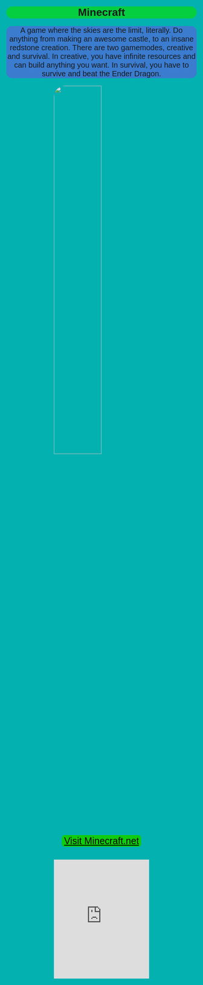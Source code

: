<!DOCTYPE html>
<html style="background-color: rgb(3, 177, 177);">
    <head>
        <title>Minecraft</title>
    </head>
    <body>
        <h1 style="text-align: center; font-family:Verdana, Geneva, Tahoma, sans-serif;  background-color: rgb(5, 206, 65); border-radius: 20px; ">Minecraft</h1>
        <p style="text-align: center; font-family:Verdana, Geneva, Tahoma, sans-serif; font-size: 20px;  background-color: rgb(59, 124, 207); border-radius: 15px; ">A game where the skies are the limit, literally. Do anything from making an awesome castle, to an insane redstone creation. There are two gamemodes, creative and survival. In creative, you have infinite resources and can build anything you want. In survival, you have to survive and beat the Ender Dragon.</p>
        <style>
            .center-img {
                display: block;
                margin-left: auto;
                margin-right: auto;
                width: 50%;
            }
        </style>        
        <img style="border-radius: 30px;" src="https://external-preview.redd.it/minecraft-is-launching-on-chromebook-early-access-version-v0-aBheRhk-IFdkdrNHGzdwKyiFtVB9seSpt6qu7l8X26c.jpg?auto=webp&s=28bb67e8e144b63dee73ce620d3558a2380cb7ce" class="center-img">
        <br>
        <br>
        <style>
            .button {
                background-color:rgb(15, 204, 15);
            border:none;
            padding:100px, 50px;
            color: black;
            text-align: center;
            text-decoration:underline;
            display:inline-block;
            font-size: 25px;
            border-radius: 8px;
            cursor: pointer;
            align-self: center;
            }
            .button:hover {
            background-color: #f1a533;
            }
            .button {
                width: auto;
                display: block;
                margin: auto;
            }
        </style>
        <button class="button" class="center-img" onclick="window.location.href='https://www.minecraft.net/en-us'">Visit Minecraft.net</button>
        <br>
        <br>
        <iframe width="560" height="315" src="https://www.youtube.com/embed/jGNgh5zEFkY?si=wdrzgcOFtmqZxIgQ" title="YouTube video player" frameborder="0" allow="accelerometer; autoplay; clipboard-write; encrypted-media; gyroscope; picture-in-picture; web-share" referrerpolicy="strict-origin-when-cross-origin" allowfullscreen class="center-img"></iframe>
    </body>
</html>
